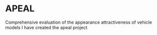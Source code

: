 # APEAL
Comprehensive evaluation of the appearance attractiveness of vehicle models
I have created the apeal project
